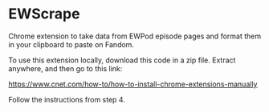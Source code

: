 # EWScrape
Chrome extension to take data from EWPod episode pages and format them in your clipboard to paste on Fandom.

To use this extension locally, download this code in a zip file. Extract anywhere, and then go to this link:

https://www.cnet.com/how-to/how-to-install-chrome-extensions-manually

Follow the instructions from step 4.
